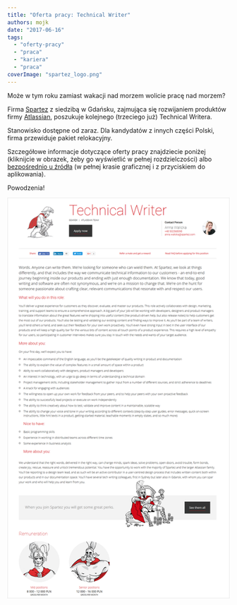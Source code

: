 ```yaml
---
title: "Oferta pracy: Technical Writer"
authors: mojk
date: "2017-06-16"
tags:
  - "oferty-pracy"
  - "praca"
  - "kariera"
  - "praca"
coverImage: "spartez_logo.png"
---
```


Może w tym roku zamiast wakacji nad morzem wolicie pracę nad morzem?

<!--truncate-->

Firma [Spartez](https://spartez.com/) z siedzibą w Gdańsku, zajmująca się
rozwijaniem produktów firmy [Atlassian](https://www.atlassian.com/), poszukuje
kolejnego (trzeciego już) Technical Writera.

Stanowisko dostępne od zaraz. Dla kandydatów z innych części Polski, firma
przewiduje pakiet relokacyjny.

Szczegółowe informacje dotyczące oferty pracy znajdziecie poniżej (kliknijcie w
obrazek, żeby go wyświetlić w pełnej rozdzielczości) albo
[bezpośrednio u źródła](https://spartez.com/careers/technical-writer) (w pełnej
krasie graficznej i z przyciskiem do aplikowania).

Powodzenia!

[![](images/tech_writer_spartez_new.png)](http://techwriter.pl/wp-content/uploads/2017/06/tech_writer_spartez_new.png)
